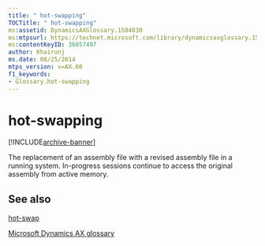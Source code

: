 ```yaml
---
title: " hot-swapping"
TOCTitle: " hot-swapping"
ms:assetid: DynamicsAXGlossary.1504830
ms:mtpsurl: https://technet.microsoft.com/library/dynamicsaxglossary.1504830(v=AX.60)
ms:contentKeyID: 36057497
author: Khairunj
ms.date: 08/25/2014
mtps_version: v=AX.60
f1_keywords:
- Glossary.hot-swapping
---
```


# hot-swapping


[!INCLUDE[archive-banner](includes/archive-banner.md)]

The replacement of an assembly file with a revised assembly file in a running system. In-progress sessions continue to access the original assembly from active memory.

## See also

[hot-swap](hot-swap.md)

[Microsoft Dynamics AX glossary](glossary/microsoft-dynamics-ax-glossary.md)

  


